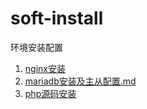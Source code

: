 # soft-install
环境安装配置
1. [nginx安装](./nginx.sh)
2. [mariadb安装及主从配置.md](./mariadb安装及主从配置.md)
3. [php源码安装](./php.sh)
